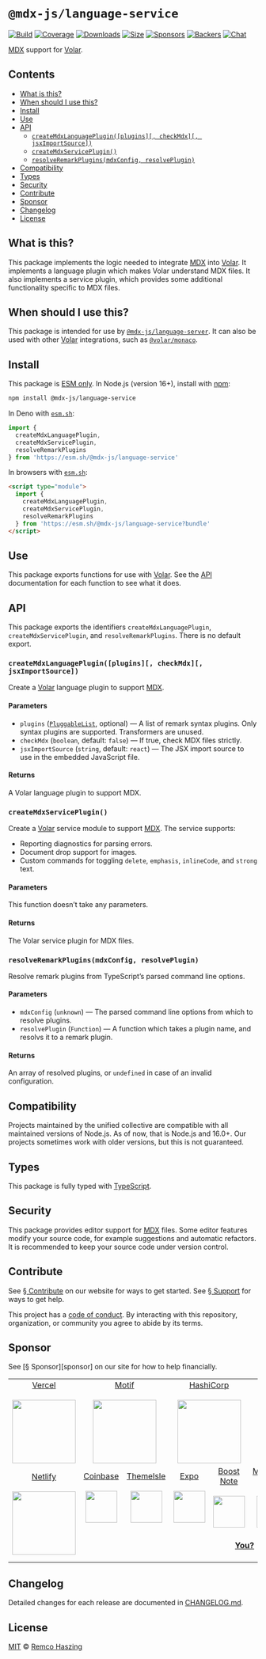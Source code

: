 # `@mdx-js/language-service`

[![Build][build-badge]][build]
[![Coverage][coverage-badge]][coverage]
[![Downloads][downloads-badge]][downloads]
[![Size][size-badge]][size]
[![Sponsors][sponsors-badge]][collective]
[![Backers][backers-badge]][collective]
[![Chat][chat-badge]][chat]

[MDX][] support for [Volar][].

## Contents

*   [What is this?](#what-is-this)
*   [When should I use this?](#when-should-i-use-this)
*   [Install](#install)
*   [Use](#use)
*   [API](#api)
    *   [`createMdxLanguagePlugin([plugins][, checkMdx][, jsxImportSource])`](#createmdxlanguagepluginplugins-checkmdx-jsximportsource)
    *   [`createMdxServicePlugin()`](#createmdxserviceplugin)
    *   [`resolveRemarkPlugins(mdxConfig, resolvePlugin)`](#resolveremarkpluginsmdxconfig-resolveplugin)
*   [Compatibility](#compatibility)
*   [Types](#types)
*   [Security](#security)
*   [Contribute](#contribute)
*   [Sponsor](#sponsor)
*   [Changelog](#changelog)
*   [License](#license)

## What is this?

This package implements the logic needed to integrate [MDX][] into [Volar][].
It implements a language plugin which makes Volar understand MDX files.
It also implements a service plugin, which provides some additional
functionality specific to MDX files.

## When should I use this?

This package is intended for use by
[`@mdx-js/language-server`][mdx-language-server].
It can also be used with other [Volar][] integrations, such as
[`@volar/monaco`][volar-monaco].

## Install

This package is [ESM only][esm].
In Node.js (version 16+), install with [npm][]:

```sh
npm install @mdx-js/language-service
```

In Deno with [`esm.sh`][esmsh]:

```js
import {
  createMdxLanguagePlugin,
  createMdxServicePlugin,
  resolveRemarkPlugins
} from 'https://esm.sh/@mdx-js/language-service'
```

In browsers with [`esm.sh`][esmsh]:

```html
<script type="module">
  import {
    createMdxLanguagePlugin,
    createMdxServicePlugin,
    resolveRemarkPlugins
  } from 'https://esm.sh/@mdx-js/language-service?bundle'
</script>
```

## Use

This package exports functions for use with [Volar][].
See the [API](#api) documentation for each function to see what it does.

## API

This package exports the identifiers `createMdxLanguagePlugin`,
`createMdxServicePlugin`, and `resolveRemarkPlugins`.
There is no default export.

### `createMdxLanguagePlugin([plugins][, checkMdx][, jsxImportSource])`

Create a [Volar][] language plugin to support [MDX][].

#### Parameters

*   `plugins` ([`PluggableList`][pluggablelist], optional) —
    A list of remark syntax plugins.
    Only syntax plugins are supported.
    Transformers are unused.
*   `checkMdx` (`boolean`, default: `false`) —
    If true, check MDX files strictly.
*   `jsxImportSource` (`string`, default: `react`) —
    The JSX import source to use in the embedded JavaScript file.

#### Returns

A Volar language plugin to support MDX.

### `createMdxServicePlugin()`

Create a [Volar][] service module to support [MDX][].
The service supports:

*   Reporting diagnostics for parsing errors.
*   Document drop support for images.
*   Custom commands for toggling `delete`, `emphasis`, `inlineCode`, and
    `strong` text.

#### Parameters

This function doesn’t take any parameters.

#### Returns

The Volar service plugin for MDX files.

### `resolveRemarkPlugins(mdxConfig, resolvePlugin)`

Resolve remark plugins from TypeScript’s parsed command line options.

#### Parameters

*   `mdxConfig` (`unknown`) —
    The parsed command line options from which to resolve plugins.
*   `resolvePlugin` (`Function`) —
    A function which takes a plugin name, and resolvs it to a remark plugin.

#### Returns

An array of resolved plugins, or `undefined` in case of an invalid
configuration.

## Compatibility

Projects maintained by the unified collective are compatible with all maintained
versions of Node.js.
As of now, that is Node.js and 16.0+.
Our projects sometimes work with older versions, but this is not guaranteed.

## Types

This package is fully typed with [TypeScript][].

## Security

This package provides editor support for [MDX][] files.
Some editor features modify your source code, for example suggestions and
automatic refactors.
It is recommended to keep your source code under version control.

## Contribute

See [§ Contribute][contribute] on our website for ways to get started.
See [§ Support][support] for ways to get help.

This project has a [code of conduct][].
By interacting with this repository, organization, or community you agree to
abide by its terms.

## Sponsor

See \[§ Sponsor]\[sponsor] on our site for how to help financially.

<table>
<tr valign="middle">
<td width="20%" align="center" rowspan="2" colspan="2">
  <a href="https://vercel.com">Vercel</a><br><br>
  <a href="https://vercel.com"><img src="https://avatars1.githubusercontent.com/u/14985020?s=256&v=4" width="128"></a>
</td>
<td width="20%" align="center" rowspan="2" colspan="2">
  <a href="https://motif.land">Motif</a><br><br>
  <a href="https://motif.land"><img src="https://avatars1.githubusercontent.com/u/74457950?s=256&v=4" width="128"></a>
</td>
<td width="20%" align="center" rowspan="2" colspan="2">
  <a href="https://www.hashicorp.com">HashiCorp</a><br><br>
  <a href="https://www.hashicorp.com"><img src="https://avatars1.githubusercontent.com/u/761456?s=256&v=4" width="128"></a>
</td>
<td width="20%" align="center" rowspan="2" colspan="2">
  <a href="https://www.gitbook.com">GitBook</a><br><br>
  <a href="https://www.gitbook.com"><img src="https://avatars1.githubusercontent.com/u/7111340?s=256&v=4" width="128"></a>
</td>
<td width="20%" align="center" rowspan="2" colspan="2">
  <a href="https://www.gatsbyjs.org">Gatsby</a><br><br>
  <a href="https://www.gatsbyjs.org"><img src="https://avatars1.githubusercontent.com/u/12551863?s=256&v=4" width="128"></a>
</td>
</tr>
<tr valign="middle"></tr>
<tr valign="middle">
<td width="20%" align="center" rowspan="2" colspan="2">
  <a href="https://www.netlify.com">Netlify</a><br><br>
  <!--OC has a sharper image-->
  <a href="https://www.netlify.com"><img src="https://images.opencollective.com/netlify/4087de2/logo/256.png" width="128"></a>
</td>
<td width="10%" align="center">
  <a href="https://www.coinbase.com">Coinbase</a><br><br>
  <a href="https://www.coinbase.com"><img src="https://avatars1.githubusercontent.com/u/1885080?s=256&v=4" width="64"></a>
</td>
<td width="10%" align="center">
  <a href="https://themeisle.com">ThemeIsle</a><br><br>
  <a href="https://themeisle.com"><img src="https://avatars1.githubusercontent.com/u/58979018?s=128&v=4" width="64"></a>
</td>
<td width="10%" align="center">
  <a href="https://expo.io">Expo</a><br><br>
  <a href="https://expo.io"><img src="https://avatars1.githubusercontent.com/u/12504344?s=128&v=4" width="64"></a>
</td>
<td width="10%" align="center">
  <a href="https://boostnote.io">Boost Note</a><br><br>
  <a href="https://boostnote.io"><img src="https://images.opencollective.com/boosthub/6318083/logo/128.png" width="64"></a>
</td>
<td width="10%" align="center">
  <a href="https://markdown.space">Markdown Space</a><br><br>
  <a href="https://markdown.space"><img src="https://images.opencollective.com/markdown-space/e1038ed/logo/128.png" width="64"></a>
</td>
<td width="10%" align="center">
  <a href="https://www.holloway.com">Holloway</a><br><br>
  <a href="https://www.holloway.com"><img src="https://avatars1.githubusercontent.com/u/35904294?s=128&v=4" width="64"></a>
</td>
<td width="10%"></td>
<td width="10%"></td>
</tr>
<tr valign="middle">
<td width="100%" align="center" colspan="8">
  <br>
  <a href="https://opencollective.com/unified"><strong>You?</strong></a>
  <br><br>
</td>
</tr>
</table>

## Changelog

Detailed changes for each release are documented in [CHANGELOG.md](./CHANGELOG.md).

## License

[MIT][] © [Remco Haszing][author]

[author]: https://github.com/remcohaszing

[backers-badge]: https://opencollective.com/unified/backers/badge.svg

[build-badge]: https://github.com/mdx-js/mdx-analyzer/workflows/main/badge.svg

[build]: https://github.com/mdx-js/mdx-analyzer/actions

[chat-badge]: https://img.shields.io/badge/chat-discussions-success.svg

[chat]: https://github.com/mdx-js/mdx/discussions

[code of conduct]: https://github.com/mdx-js/.github/blob/main/code-of-conduct.md

[collective]: https://opencollective.com/unified

[contribute]: https://mdxjs.com/community/contribute/

[coverage-badge]: https://img.shields.io/codecov/c/github/mdx-js/mdx-analyzer/main.svg

[coverage]: https://codecov.io/github/mdx-js/mdx-analyzer

[downloads-badge]: https://img.shields.io/npm/dm/@mdx-js/language-service.svg

[downloads]: https://www.npmjs.com/package/@mdx-js/language-service

[esm]: https://gist.github.com/sindresorhus/a39789f98801d908bbc7ff3ecc99d99c

[esmsh]: https://esm.sh

[mdx-language-server]: https://github.com/mdx-js/mdx-analyzer/tree/main/packages/language-server

[mdx]: https://mdxjs.com

[mit]: LICENSE

[npm]: https://docs.npmjs.com/cli/install

[pluggablelist]: https://github.com/unifiedjs/unified?tab=readme-ov-file#pluggablelist

[size-badge]: https://img.shields.io/bundlejs/size/@mdx-js/language-service

[size]: https://bundlejs.com/?q=@mdx-js/language-service

[sponsors-badge]: https://opencollective.com/unified/sponsors/badge.svg

[support]: https://mdxjs.com/community/support/

[typescript]: https://typescriptlang.org

[volar-monaco]: https://github.com/volarjs/volar.js/tree/master/packages/monaco

[volar]: https://volarjs.dev
